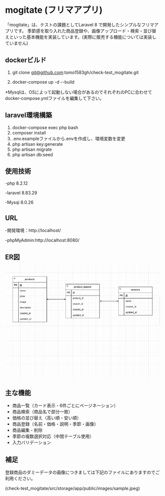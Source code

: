 # mogitate (フリマアプリ)

「mogitate」は、テストの課題としてLaravel 8 で開発したシンプルなフリマアプリです。
季節感を取り入れた商品登録や、画像アップロード・検索・並び替えといった基本機能を実装しています。(実際に販売する機能については実装していません)

## dockerビルド

1. git clone git@github.com:tomo1583gh/check-test_mogitate.git

2. docker-compose up -d --build

*Mysqlは、OSによって起動しない場合があるのでそれぞれのPCに合わせてdocker-compose.ymlファイルを編集して下さい。

## laravel環境構築

1. docker-compose exec php bash
2. composer install
3. .env.exampleファイルから.envを作成し、環境変数を変更
4. php artisan key:generate
5. php artisan migrate
6. php artisan db:seed

## 使用技術

-php 8.2.12

-laravel 8.83.29

-Mysqi 8.0.26

## URL

-開発環境：http://localhost/

-phpMyAdmin:http://localhost:8080/

## ER図

![ER図](src/public/images/ER.png)

## 主な機能

- 商品一覧（カード表示・6件ごとにページネーション）
- 商品検索（商品名で部分一致）
- 価格の並び替え（高い順・安い順）
- 商品登録（名前・価格・説明・季節・画像）
- 商品編集・削除
- 季節の複数選択対応（中間テーブル使用）
- 入力バリデーション

## 補足

登録商品のダミーデータの画像につきましては下記のファイルにありますのでご利用ください。

(check-test_mogitate/src/storage/app/public/images/sample.jpeg)